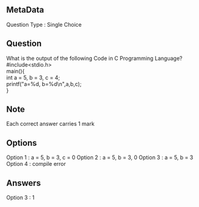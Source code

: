 ## MetaData
Question Type : Single Choice

## Question
What is the output of the following Code in C Programming Language? </br> #include<stdio.h> </br> main(){ </br> int a = 5, b = 3, c = 4; </br> printf("a=%d, b=%d\n",a,b,c); </br> }

## Note
Each correct answer carries 1 mark

## Options
Option 1 : a = 5, b = 3, c = 0
Option 2 : a = 5, b = 3, 0
Option 3 : a = 5, b = 3
Option 4 : compile error

## Answers
Option 3 : 1
